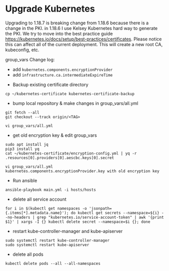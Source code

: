 # Upgrade Kubernetes
Upgrading to 1.18.7 is breaking change from 1.18.6 because there is a change in the PKI. in 1.18.6 I use Kelsey Kubernetes hard way to generate the PKI. We try to move into the best practice guide https://kubernetes.io/docs/setup/best-practices/certificates. Please notice this can affect all of the current deployment. This will create a new root CA, kubeconfig, etc.

group_vars Change log:
- add `kubernetes.components.encryptionProvider` 
- add `infrastructure.ca.intermediateExpireTime`

* Backup existing certificate directory
```
cp ~/kubernetes-certificate kubernetes-certificate-backup
```

* bump local repository & make changes in group_vars/all.yml
```
git fetch --all
git checkout --track origin/<TAG>

vi group_vars/all.yml
```

* get old encryption key & edit group_vars
```
sudo apt install jq
pip3 install yq
cat ~/kubernetes-certificate/encryption-config.yml | yq -r .resources[0].providers[0].aescbc.keys[0].secret

vi group_vars/all.yml
kubernetes.components.encryptionProvider.key with old encryption key
```

* Run ansible
```
ansible-playbook main.yml -i hosts/hosts
```

* delete all service account
```
for i in $(kubectl get namespaces -o 'jsonpath={.items[*].metadata.name}'); do kubectl get secrets --namespace=${i} --no-headers | grep "kubernetes.io/service-account-token" | awk '{print $1}' | xargs -I {} kubectl delete secret --namespace=$i {}; done
```

* restart kube-controller-manager and kube-apiserver
```
sudo systemctl restart kube-controller-manager
sudo systemctl restart kube-apiserver
```

* delete all pods
```
kubectl delete pods --all --all-namespaces
```
